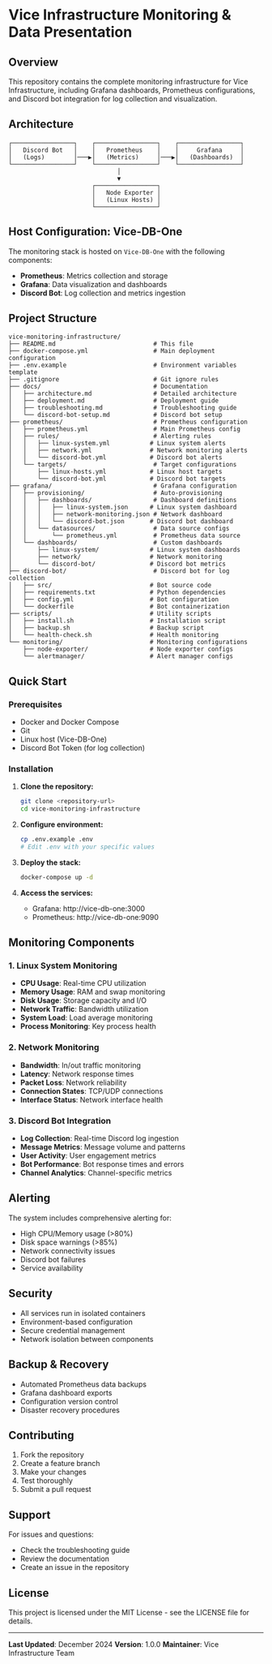 # Vice Infrastructure Monitoring & Data Presentation

## Overview

This repository contains the complete monitoring infrastructure for Vice Infrastructure, including Grafana dashboards, Prometheus configurations, and Discord bot integration for log collection and visualization.

## Architecture

```
┌─────────────────┐    ┌─────────────────┐    ┌─────────────────┐
│   Discord Bot   │    │   Prometheus    │    │     Grafana     │
│   (Logs)        │───▶│   (Metrics)     │───▶│   (Dashboards)  │
└─────────────────┘    └─────────────────┘    └─────────────────┘
                              │
                              ▼
                       ┌─────────────────┐
                       │   Node Exporter │
                       │   (Linux Hosts) │
                       └─────────────────┘
```

## Host Configuration: Vice-DB-One

The monitoring stack is hosted on `Vice-DB-One` with the following components:
- **Prometheus**: Metrics collection and storage
- **Grafana**: Data visualization and dashboards
- **Discord Bot**: Log collection and metrics ingestion

## Project Structure

```
vice-monitoring-infrastructure/
├── README.md                           # This file
├── docker-compose.yml                  # Main deployment configuration
├── .env.example                        # Environment variables template
├── .gitignore                          # Git ignore rules
├── docs/                               # Documentation
│   ├── architecture.md                 # Detailed architecture
│   ├── deployment.md                   # Deployment guide
│   ├── troubleshooting.md              # Troubleshooting guide
│   └── discord-bot-setup.md            # Discord bot setup
├── prometheus/                         # Prometheus configuration
│   ├── prometheus.yml                  # Main Prometheus config
│   ├── rules/                          # Alerting rules
│   │   ├── linux-system.yml           # Linux system alerts
│   │   ├── network.yml                # Network monitoring alerts
│   │   └── discord-bot.yml            # Discord bot alerts
│   └── targets/                        # Target configurations
│       ├── linux-hosts.yml            # Linux host targets
│       └── discord-bot.yml            # Discord bot targets
├── grafana/                            # Grafana configuration
│   ├── provisioning/                   # Auto-provisioning
│   │   ├── dashboards/                 # Dashboard definitions
│   │   │   ├── linux-system.json      # Linux system dashboard
│   │   │   ├── network-monitoring.json # Network dashboard
│   │   │   └── discord-bot.json       # Discord bot dashboard
│   │   └── datasources/                # Data source configs
│   │       └── prometheus.yml          # Prometheus data source
│   └── dashboards/                     # Custom dashboards
│       ├── linux-system/              # Linux system dashboards
│       ├── network/                   # Network monitoring
│       └── discord-bot/               # Discord bot metrics
├── discord-bot/                        # Discord bot for log collection
│   ├── src/                           # Bot source code
│   ├── requirements.txt               # Python dependencies
│   ├── config.yml                     # Bot configuration
│   └── dockerfile                     # Bot containerization
├── scripts/                           # Utility scripts
│   ├── install.sh                     # Installation script
│   ├── backup.sh                      # Backup script
│   └── health-check.sh                # Health monitoring
└── monitoring/                        # Monitoring configurations
    ├── node-exporter/                 # Node exporter configs
    └── alertmanager/                  # Alert manager configs
```

## Quick Start

### Prerequisites

- Docker and Docker Compose
- Git
- Linux host (Vice-DB-One)
- Discord Bot Token (for log collection)

### Installation

1. **Clone the repository:**
   ```bash
   git clone <repository-url>
   cd vice-monitoring-infrastructure
   ```

2. **Configure environment:**
   ```bash
   cp .env.example .env
   # Edit .env with your specific values
   ```

3. **Deploy the stack:**
   ```bash
   docker-compose up -d
   ```

4. **Access the services:**
   - Grafana: http://vice-db-one:3000
   - Prometheus: http://vice-db-one:9090

## Monitoring Components

### 1. Linux System Monitoring
- **CPU Usage**: Real-time CPU utilization
- **Memory Usage**: RAM and swap monitoring
- **Disk Usage**: Storage capacity and I/O
- **Network Traffic**: Bandwidth utilization
- **System Load**: Load average monitoring
- **Process Monitoring**: Key process health

### 2. Network Monitoring
- **Bandwidth**: In/out traffic monitoring
- **Latency**: Network response times
- **Packet Loss**: Network reliability
- **Connection States**: TCP/UDP connections
- **Interface Status**: Network interface health

### 3. Discord Bot Integration
- **Log Collection**: Real-time Discord log ingestion
- **Message Metrics**: Message volume and patterns
- **User Activity**: User engagement metrics
- **Bot Performance**: Bot response times and errors
- **Channel Analytics**: Channel-specific metrics

## Alerting

The system includes comprehensive alerting for:
- High CPU/Memory usage (>80%)
- Disk space warnings (>85%)
- Network connectivity issues
- Discord bot failures
- Service availability

## Security

- All services run in isolated containers
- Environment-based configuration
- Secure credential management
- Network isolation between components

## Backup & Recovery

- Automated Prometheus data backups
- Grafana dashboard exports
- Configuration version control
- Disaster recovery procedures

## Contributing

1. Fork the repository
2. Create a feature branch
3. Make your changes
4. Test thoroughly
5. Submit a pull request

## Support

For issues and questions:
- Check the troubleshooting guide
- Review the documentation
- Create an issue in the repository

## License

This project is licensed under the MIT License - see the LICENSE file for details.

---

**Last Updated**: December 2024
**Version**: 1.0.0
**Maintainer**: Vice Infrastructure Team 